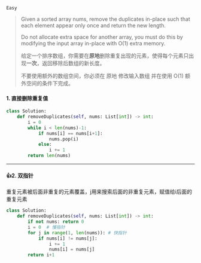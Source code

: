 `Easy`

> Given a sorted array nums, remove the duplicates in-place such that each element appear only once and return the new length.
>
> Do not allocate extra space for another array, you must do this by modifying the input array in-place with O(1) extra memory.
>
> 给定一个排序数组，你需要在**原地**删除重复出现的元素，使得每个元素只出现**一次**，返回移除后数组的新长度。
>
> 不要使用额外的数组空间，你必须在 原地 修改输入数组 并在使用 O(1) 额外空间的条件下完成。
>

#### 1. 直接删除重复值

```python
class Solution:
    def removeDuplicates(self, nums: List[int]) -> int:
        i = 0
        while i < len(nums)-1:
            if nums[i] == nums[i+1]:
                nums.pop(i)
            else:
                i += 1
        return len(nums)
```

---

#### :+1:2. 双指针

重复元素被后面非重复的元素覆盖，j用来搜索后面的非重复元素，赋值给i后面的重复元素

```python
class Solution:
    def removeDuplicates(self, nums: List[int]) -> int:
        if not nums: return 0
        i = 0  # 慢指针
        for j in range(1, len(nums)): # 快指针
            if nums[i] != nums[j]:
                i += 1
                nums[i] = nums[j]
        return i+1
```

